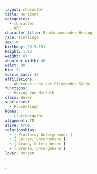 ```yaml
---
layout: character
title: Horizont
categories:
  - character
  - NPC
character_title: Brückenbauender Herzog
race: Tieflinge
sex: m
birthday: 28.5.151
height: 1.93
weight: 87
shoulder_width: 48
waist: 80
hip: 92
muscle_mass: 38
affiliations:
  - Abgrundkirche der Glimmenden Sünde
functions:
  - Herzog von Markath
class: Hexer
subclasses:
  - Fluchklinge
homes:
  - Llurthargothr
alignment: TN
alive: true
relationships:
  - [ Flüstern, Untergebener ]
  - [ Spitze, Untergebene ]
  - [ Grund, Untergebener ]
  - [ Grenze, Untergebene ]
lover: Morgen 
---
```


...